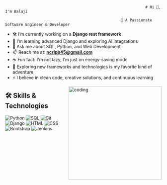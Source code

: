                                                                    # Hi 👋, I'm Balaji

                                                        🚀 A Passionate Software Engineer & Developer

- 🛠️ I’m currently working on a **Django rest framework**
- 🌱 I’m learning advanced Django and exploring AI integrations
- 💬 Ask me about SQL, Python, and Web Development
- 📫 Reach me at: **ncrlpb45@gmail.com**
- ☕ Fun fact: I'm not lazy, I'm just on energy-saving mode
- 🧠 Exploring new frameworks and technologies is my favorite kind of adventure
- ⚡ I believe in clean code, creative solutions, and continuous learning

<img src="https://cdn.dribbble.com/users/1162077/screenshots/3848914/programmer.gif" width="300px" align="right" alt="coding" />

## 🛠️ Skills & Technologies

<p align="left">
  <img src="https://img.shields.io/badge/Python-3776AB?style=for-the-badge&logo=python&logoColor=white" alt="Python" />
  <img src="https://img.shields.io/badge/SQL-4479A1?style=for-the-badge&logo=mysql&logoColor=white" alt="SQL" />
  <img src="https://img.shields.io/badge/Git-F05032?style=for-the-badge&logo=git&logoColor=white" alt="Git" />
  <img src="https://img.shields.io/badge/Django-092E20?style=for-the-badge&logo=django&logoColor=white" alt="Django" />
  <img src="https://img.shields.io/badge/HTML5-E34F26?style=for-the-badge&logo=html5&logoColor=white" alt="HTML" />
  <img src="https://img.shields.io/badge/CSS3-1572B6?style=for-the-badge&logo=css3&logoColor=white" alt="CSS" />
  <img src="https://img.shields.io/badge/Bootstrap-7952B3?style=for-the-badge&logo=bootstrap&logoColor=white" alt="Bootstrap" />
  <img src="https://img.shields.io/badge/Jenkins-D24939?style=for-the-badge&logo=jenkins&logoColor=white" alt="Jenkins" />
</p>
